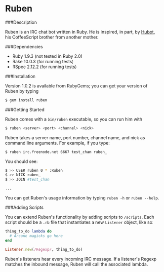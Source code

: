 Ruben
=====

###Description

Ruben is an IRC chat bot written in Ruby. He is inspired, in part, by [Hubot](http://hubot.github.com/), his CoffeeScript brother from another mother.

###Dependencies

* Ruby 1.9.3 (not tested in Ruby 2.0)
* Rake 10.0.3 (for running tests)
* RSpec 2.12.2 (for running tests)

###Installation

Version 1.0.2 is available from RubyGems; you can get your version of Ruben by typing

```bash
$ gem install ruben
```

###Getting Started

Ruben comes with a `bin/ruben` executable, so you can run him with

```bash
$ ruben <server> <port> <channel> <nick>
```

Ruben takes a server name, port number, channel name, and nick as command line arguments. For example, if you type: 

```bash
$ ruben irc.freenode.net 6667 test_chan ruben_
```

You should see:

```bash
$ >> USER ruben 0 * :Ruben
$ >> NICK ruben_
$ >> JOIN #test_chan

...
```

You can get Ruben's usage information by typing `ruben -h` or `ruben --help`.

###Adding Scripts

You can extend Ruben's functionality by adding scripts to `/scripts`. Each script should be a `.rb` file that instantiates a new `Listener` object, like so:

```ruby
thing_to_do lambda do
  # Arcane magicks go here
end

Listener.new(/Regexp/, thing_to_do)
```

Ruben's listeners hear every incoming IRC message. If a listener's Regexp matches the inbound message, Ruben will call the associated lambda.

